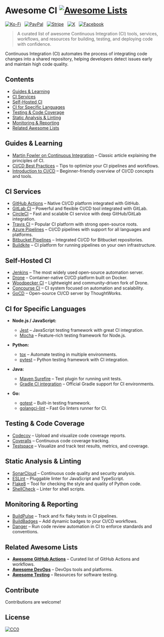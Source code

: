 # Awesome CI [![Awesome Lists](https://srv-cdn.himpfen.io/badges/awesome-lists/awesomelists-flat.svg)](https://github.com/awesomelistsio/awesome)

[![Ko-Fi](https://srv-cdn.himpfen.io/badges/kofi/kofi-flat.svg)](https://ko-fi.com/awesomelists) &nbsp; [![PayPal](https://srv-cdn.himpfen.io/badges/paypal/paypal-flat.svg)](https://www.paypal.com/donate/?hosted_button_id=3LLKRXJU44EJJ) &nbsp; [![Stripe](https://srv-cdn.himpfen.io/badges/stripe/stripe-flat.svg)](https://tinyurl.com/e8ymxdw3) &nbsp; [![X](https://srv-cdn.himpfen.io/badges/twitter/twitter-flat.svg)](https://x.com/ListsAwesome) &nbsp; [![Facebook](https://srv-cdn.himpfen.io/badges/facebook-pages/facebook-pages-flat.svg)](https://www.facebook.com/awesomelists)

> A curated list of awesome Continuous Integration (CI) tools, services, workflows, and resources for building, testing, and deploying code with confidence.

Continuous Integration (CI) automates the process of integrating code changes into a shared repository, helping developers detect issues early and maintain high code quality.

## Contents

- [Guides & Learning](#guides--learning)
- [CI Services](#ci-services)
- [Self-Hosted CI](#self-hosted-ci)
- [CI for Specific Languages](#ci-for-specific-languages)
- [Testing & Code Coverage](#testing--code-coverage)
- [Static Analysis & Linting](#static-analysis--linting)
- [Monitoring & Reporting](#monitoring--reporting)
- [Related Awesome Lists](#related-awesome-lists)

## Guides & Learning

- [Martin Fowler on Continuous Integration](https://martinfowler.com/articles/continuousIntegration.html) – Classic article explaining the principles of CI.
- [CI/CD Best Practices](https://docs.gitlab.com/ee/topics/ci_best_practices.html) – Tips to optimize your CI pipelines and workflows.
- [Introduction to CI/CD](https://www.redhat.com/en/topics/devops/what-is-ci-cd) – Beginner-friendly overview of CI/CD concepts and tools.

## CI Services

- [GitHub Actions](https://github.com/features/actions) – Native CI/CD platform integrated with GitHub.
- [GitLab CI](https://docs.gitlab.com/ee/ci/) – Powerful and flexible CI/CD tool integrated with GitLab.
- [CircleCI](https://circleci.com/) – Fast and scalable CI service with deep GitHub/GitLab integration.
- [Travis CI](https://travis-ci.com/) – Popular CI platform with strong open-source roots.
- [Azure Pipelines](https://azure.microsoft.com/en-us/services/devops/pipelines/) – CI/CD pipelines with support for all languages and platforms.
- [Bitbucket Pipelines](https://bitbucket.org/product/features/pipelines) – Integrated CI/CD for Bitbucket repositories.
- [Buildkite](https://buildkite.com/) – CI platform for running pipelines on your own infrastructure.

## Self-Hosted CI

- [Jenkins](https://www.jenkins.io/) – The most widely used open-source automation server.
- [Drone](https://www.drone.io/) – Container-native CI/CD platform built on Docker.
- [Woodpecker CI](https://woodpecker-ci.org/) – Lightweight and community-driven fork of Drone.
- [Concourse CI](https://concourse-ci.org/) – CI system focused on automation and scalability.
- [GoCD](https://www.gocd.org/) – Open-source CI/CD server by ThoughtWorks.

## CI for Specific Languages

- **Node.js / JavaScript:**
  - [Jest](https://jestjs.io/) – JavaScript testing framework with great CI integration.
  - [Mocha](https://mochajs.org/) – Feature-rich testing framework for Node.js.

- **Python:**
  - [tox](https://tox.readthedocs.io/) – Automate testing in multiple environments.
  - [pytest](https://docs.pytest.org/) – Python testing framework with CI integration.

- **Java:**
  - [Maven Surefire](https://maven.apache.org/surefire/maven-surefire-plugin/) – Test plugin for running unit tests.
  - [Gradle CI integration](https://docs.gradle.org/current/userguide/ci_server_integration.html) – Official Gradle support for CI environments.

- **Go:**
  - [gotest](https://golang.org/pkg/testing/) – Built-in testing framework.
  - [golangci-lint](https://golangci-lint.run/) – Fast Go linters runner for CI.

## Testing & Code Coverage

- [Codecov](https://about.codecov.io/) – Upload and visualize code coverage reports.
- [Coveralls](https://coveralls.io/) – Continuous code coverage tracking.
- [Testspace](https://testspace.com/) – Visualize and track test results, metrics, and coverage.

## Static Analysis & Linting

- [SonarCloud](https://sonarcloud.io/) – Continuous code quality and security analysis.
- [ESLint](https://eslint.org/) – Pluggable linter for JavaScript and TypeScript.
- [Flake8](https://flake8.pycqa.org/) – Tool for checking the style and quality of Python code.
- [ShellCheck](https://www.shellcheck.net/) – Linter for shell scripts.

## Monitoring & Reporting

- [BuildPulse](https://buildpulse.io/) – Track and fix flaky tests in CI pipelines.
- [BuildBadges](https://shields.io/) – Add dynamic badges to your CI/CD workflows.
- [Danger](https://danger.systems/) – Run code review automation in CI to enforce standards and conventions.

## Related Awesome Lists

- **[Awesome GitHub Actions](https://github.com/awesomelistsio/awesome-github-actions)** – Curated list of GitHub Actions and workflows.
- **[Awesome DevOps](https://github.com/awesomelistsio/awesome-devops)** – DevOps tools and platforms.
- **[Awesome Testing](https://github.com/awesomelistsio/awesome-testing)** – Resources for software testing.
  
## Contribute

Contributions are welcome!

## License

[![CC0](https://mirrors.creativecommons.org/presskit/buttons/88x31/svg/by-sa.svg)](http://creativecommons.org/licenses/by-sa/4.0/)
